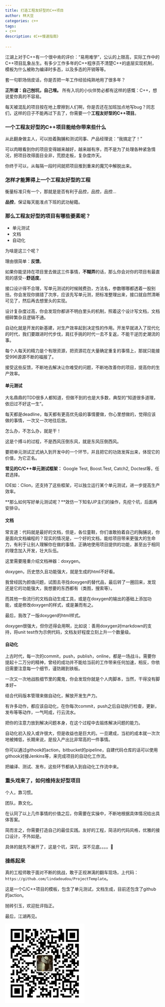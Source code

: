 ```yaml
---
title: 打造工程友好型的C++项目
author: 林大豆
categories: c++
tags:
- c++
description: 《C++慢速指南》

---
```


江湖上对于C++有一个很中肯的评价：“易用难学”，公认的上限高，实际工作中的C++项目乱象丛生。有多少工作多年的C++程序员不清楚C++的底层实现机制，模板为什么被称为编译时多态，以及多态的开销等等。

套一句职场俏皮话，你是否把一年工作经验纯熟地用了很多年？

**正所谓：自己刨坑，自己埋。** 所有入坑的小伙伴势必都有这样的感慨：C++，想说爱你真的不容易。

每天被混乱的项目按在地上摩擦到人们啊，你是否还在加班加点地写bug？同志们，这样的日子不能再过下去了，你需要一个**工程友好型的C++项目**。

### 一个工程友好型的C++项目能给你带来些什么

从此翻身做主人，可以拍着胸脯和测试同事、产品经理说：“我搞定了！”

可以肉眼看到你的项目变得越来越好，越来越有序，而不是为了处理各种紧急情况，把项目改得面目全非，荒腔走板，复杂度炸天。

你终于可以，从每隔一段时间就把项目推到重来的魔咒中解脱出来。

### 怎样才能算得上一个工程友好型的工程

衡量标准只有一个，那就是是否有利于品控，品控，品控...

**品控**，保证每天能准点下班的武功秘籍。

### 那么工程友好型的项目有哪些要素呢？

- 单元测试
- 文档
- 自动化

为啥是这三个呢？

理由很简单：**反馈**。

如果你能坚持在项目里去做这三件事情，**不糊弄**的话，那么你会对你的项目有最直观的感受--**舒适度**。

接口设计得不合理，写单元测试的时候贼费劲，方法名，参数哪哪都透着一股别扭。你会发现你搞错了次序，应该先写单元测，把标准整理出来，接口就自然清晰可见了，然后再去想里头的实现。

设计复杂度过高，你会发现你都讲不明白里头的机制，照着这个设计写文档，文档细碎繁杂且逻辑不通。

自动化就是开发的新基建，对生产效率起到决定性的作用。开发早就进入了现代化的时代，我们要跟进时代步伐，肩扛手挑的时代一去不复返，不能干逆历史潮流的事。

每个人每天的精力是个有限资源，把资源花在大量确定重复的事情上，那就只能接受996源源不断的福报了。

接受这些反馈，不断地去解决让你难受的问题，不断地改善你的项目，提高你的生产效率。

#### 单元测试

大名鼎鼎的TDD很多人都知道，但做不到的也是大多数，典型的“知道很多道理，依旧过不好这一生”。

每天都是deadline，每天都有更高优先级的事情要做，你心里想做的，觉得应该做的事情，一次又一次地往后放。

怎么办，不怎么办，就是干！

这是个搏斗的过程，不是西风压倒东风，就是东风压倒西风。

要把单元测试正式纳入到开发中的一个环节，并且把它的功效发挥出来，体现它的价值，为它正名。

**常见的C/C++单元测试框架：** Google Test, Boost.Test, Catch2, Doctest等，任君选择。

IDE如：Clion，还支持了这些框架，可以独立运行某个单元测试，进一步提高生产效率。

**那么如何写好单元测试呢？**效仿一下知名UP主们的操作，先挖个坑，后面再安排😜。

#### 文档

常言道：代码就是最好的文档，但是，各位童鞋，你们谁敢拍着自己的胸脯说，你是面向文档编程的？现实的情况是，一个好的文档，能给项目带来更强大的生命力，有利于让别人理解你在做的事情，正确地使用项目提供的功能，甚至出于相同的理念加入开发，壮大队伍。

这里需要隆重介绍文档神器：doxygen。

doxygen，历史悠久且功能强大，就是生成的html不好看。

我曾经因为颜值问题，试图去寻找doxygen的替代品，最后转了一圈回来，发现还是它的功能强大，我想要的东西都有（类图，搜索等）。

而其他一些流行的文档自动生成工具，或是在doxygen的输出的基础上添加功能，或是修改doxygen的样式，或是兼而有之。

最后，我改了一版doxygen的html样式。

doxygen很强大，但你还得会用啊，比如说：善用doxygen对markdown的支持，将unit test作为示例代码，文档友好程度立刻上升一个数量级。

#### 自动化

上古时代，每一次的commit，push，publish，online，都是一场战斗。需要你提起十二万分的精神，曾经的成功并不能给当前的工作带来任何加速，相反，你依旧需要注意每一个细节，谨防踢到铁板。

一次又一次地战胜细节里的魔鬼，你会发现你就是个人肉脚本，当然，干得没有脚本好~

结合代码版本管理来做自动化，解放开发生产力。

有许多动作，都应该自动化，在你每次commit，push之后自动执行检查，更新，发布等等动作，一气呵成，行云流水。

把你的注意力放到解决问题本身，在这个过程中去锻炼解决问题的能力。

自动化初入投入或许很大，但是收益也是巨大的。一旦建成，当初的成本就一次次地被摊低，长期来说，是投入产出比非常高的一件事情。

你可以通过githook的action，bitbucket的pipeline，自建代码仓库的话可以使用githook对接Jenkins等，来完成项目的自动化工作流。

把编译、测试、发布，这些环节都纳入到自动化工作流中来。

### 重头戏来了，如何维持友好型项目

个人，靠习惯。

团队，靠文化。

在认同了以上几件事情的价值之后，你需要在实操中，不断地根据具体情况给出具体答案。

简而言之，你需要打造自己的最佳实践。友好的工程，简洁的代码风格，优雅的接口设计，不外如是。

具体的就先不展开了，这是个坑，深坑，深不见底。。。。🤣

### 操练起来

真的工程师敢于面对不断的挑战，敢于正视淋漓的翻车现场，上代码：`https://github.com/lindadoudou/ProjectTemplate`。

这是一个C/C++项目的模板，包含了单元测试，文档生成，目前还包含了github的action。

抛砖引玉，欢迎批评指正。

最后，江湖再见。

![](/assets/images/lindadou_zhetengji_8.jpg)

